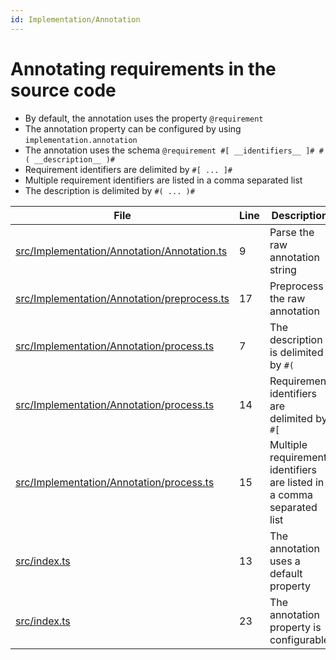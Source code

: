 ```yaml
---
id: Implementation/Annotation
---
```


# Annotating requirements in the source code

-   By default, the annotation uses the property `@requirement`
-   The annotation property can be configured by using `implementation.annotation`
-   The annotation uses the schema `@requirement #[ __identifiers__ ]# #( __description__ )#`
-   Requirement identifiers are delimited by `#[ ... ]#`
-   Multiple requirement identifiers are listed in a comma separated list
-   The description is delimited by `#( ... )#`

<div class="tracey">

| File                                                                                                 | Line | Description                                                           |
| ---------------------------------------------------------------------------------------------------- | ---- | --------------------------------------------------------------------- |
| [src/Implementation/Annotation/Annotation.ts](../../src/Implementation/Annotation/Annotation.ts#L9)  | 9    | Parse the raw annotation string                                       |
| [src/Implementation/Annotation/preprocess.ts](../../src/Implementation/Annotation/preprocess.ts#L17) | 17   | Preprocess the raw annotation                                         |
| [src/Implementation/Annotation/process.ts](../../src/Implementation/Annotation/process.ts#L7)        | 7    | The description is delimited by `#(`                                  |
| [src/Implementation/Annotation/process.ts](../../src/Implementation/Annotation/process.ts#L14)       | 14   | Requirement identifiers are delimited by `#[`                         |
| [src/Implementation/Annotation/process.ts](../../src/Implementation/Annotation/process.ts#L15)       | 15   | Multiple requirement identifiers are listed in a comma separated list |
| [src/index.ts](../../src/index.ts#L13)                                                               | 13   | The annotation uses a default property                                |
| [src/index.ts](../../src/index.ts#L23)                                                               | 23   | The annotation property is configurable                               |

</div>
